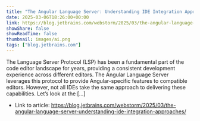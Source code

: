 ```yaml
---
title: "The Angular Language Server: Understanding IDE Integration Approaches"
date: 2025-03-06T18:26:00+00:00
link: https://blog.jetbrains.com/webstorm/2025/03/the-angular-language-server-understanding-ide-integration-approaches/
showShare: false
showReadTime: false
thumbnail: images/ai.png
tags: ["blog.jetbrains.com"]
---
```

The Language Server Protocol (LSP) has been a fundamental part of the code editor landscape for years, providing a consistent development experience across different editors. The Angular Language Server leverages this protocol to provide Angular-specific features to compatible editors. However, not all IDEs take the same approach to delivering these capabilities. Let’s look at the […]

- Link to article: https://blog.jetbrains.com/webstorm/2025/03/the-angular-language-server-understanding-ide-integration-approaches/